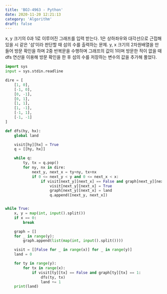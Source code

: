 ```yaml
---
title: 'BOJ-4963 - Python'
date: 2020-11-20 12:21:13
category: 'Algorithm'
draft: false
---
```

x, y 크기의 0과 1로 이루어진 그래프를 입력 받는다. 1은 상하좌우와 대각선으로 근접해있을 시 같은 '섬'이라 판단할 때 섬의 수를 출력하는 문제. y, x 크기의 2차원배열을 만들어 방문 확인을 하며 2중 반복문을 수행하며 그래프의 값이 1이며 방문한 적이 없을 때 dfs 연산을 이용해 방문 확인을 한 후 섬의 수를 저장하는 변수의 값을 추가해 풀었다.
```python
import sys
input = sys.stdin.readline

dire = [
    [1, 0],
    [-1, 0],
    [0, -1],
    [0, 1],
    [1, 1],
    [1, -1],
    [-1, 1],
    [-1, -1]
]

def dfs(hy, hx):
    global land

    visit[hy][hx] = True
    q = [[hy, hx]]

    while q:
        ty, tx = q.pop()
        for ny, nx in dire:
            next_y, next_x = ty+ny, tx+nx
            if 0 <= next_y < y and 0 <= next_x < x:
                if visit[next_y][next_x] == False and graph[next_y][next_x] == 1:
                    visit[next_y][next_x] = True
                    graph[next_y][next_x] = land
                    q.append([next_y, next_x])


while True:
    x, y = map(int, input().split())
    if x == 0:
        break

    graph = []
    for _ in range(y):
        graph.append(list(map(int, input().split())))

    visit = [[False for _ in range(x)] for _ in range(y)]
    land = 0

    for ty in range(y):
        for tx in range(x):
            if visit[ty][tx] == False and graph[ty][tx] == 1:
                dfs(ty, tx)
                land += 1
    print(land)

```